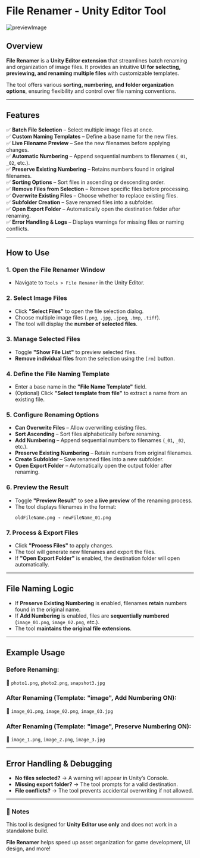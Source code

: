 
# **File Renamer - Unity Editor Tool**

![previewImage](https://github.com/user-attachments/assets/5e2524fe-0d64-4ba7-bc7d-fa2a0dc2d617)


## **Overview**
**File Renamer** is a **Unity Editor extension** that streamlines batch renaming and organization of image files. It provides an intuitive **UI for selecting, previewing, and renaming multiple files** with customizable templates.

The tool offers various **sorting, numbering, and folder organization options**, ensuring flexibility and control over file naming conventions.

---

## **Features**
✅ **Batch File Selection** – Select multiple image files at once.  
✅ **Custom Naming Templates** – Define a base name for the new files.  
✅ **Live Filename Preview** – See the new filenames before applying changes.  
✅ **Automatic Numbering** – Append sequential numbers to filenames (`_01`, `_02`, etc.).  
✅ **Preserve Existing Numbering** – Retains numbers found in original filenames.  
✅ **Sorting Options** – Sort files in ascending or descending order.  
✅ **Remove Files from Selection** – Remove specific files before processing.  
✅ **Overwrite Existing Files** – Choose whether to replace existing files.  
✅ **Subfolder Creation** – Save renamed files into a subfolder.  
✅ **Open Export Folder** – Automatically open the destination folder after renaming.  
✅ **Error Handling & Logs** – Displays warnings for missing files or naming conflicts.  

---

## **How to Use**

### **1. Open the File Renamer Window**
- Navigate to `Tools > File Renamer` in the Unity Editor.

### **2. Select Image Files**
- Click **"Select Files"** to open the file selection dialog.
- Choose multiple image files (`.png`, `.jpg`, `.jpeg`, `.bmp`, `.tiff`).
- The tool will display the **number of selected files**.

### **3. Manage Selected Files**
- Toggle **"Show File List"** to preview selected files.  
- **Remove individual files** from the selection using the `[rm]` button.  

### **4. Define the File Naming Template**
- Enter a base name in the **"File Name Template"** field.  
- (Optional) Click **"Select template from file"** to extract a name from an existing file.  

### **5. Configure Renaming Options**
- **Can Overwrite Files** – Allow overwriting existing files.  
- **Sort Ascending** – Sort files alphabetically before renaming.  
- **Add Numbering** – Append sequential numbers to filenames (`_01`, `_02`, etc.).  
- **Preserve Existing Numbering** – Retain numbers from original filenames.  
- **Create Subfolder** – Save renamed files into a new subfolder.  
- **Open Export Folder** – Automatically open the output folder after renaming.  

### **6. Preview the Result**
- Toggle **"Preview Result"** to see a **live preview** of the renaming process.  
- The tool displays filenames in the format:  
  ```
  oldFileName.png → newFileName_01.png
  ```

### **7. Process & Export Files**
- Click **"Process Files"** to apply changes.
- The tool will generate new filenames and export the files.
- If **"Open Export Folder"** is enabled, the destination folder will open automatically.

---

## **File Naming Logic**
- If **Preserve Existing Numbering** is enabled, filenames **retain** numbers found in the original name.
- If **Add Numbering** is enabled, files are **sequentially numbered** (`image_01.png`, `image_02.png`, etc.).
- The tool **maintains the original file extensions**.

---

## **Example Usage**

### **Before Renaming:**
📂 `photo1.png`, `photo2.png`, `snapshot3.jpg`  

### **After Renaming (Template: "image", Add Numbering ON):**
📂 `image_01.png`, `image_02.png`, `image_03.jpg`  

### **After Renaming (Template: "image", Preserve Numbering ON):**
📂 `image_1.png`, `image_2.png`, `image_3.jpg`  

---

## **Error Handling & Debugging**
- **No files selected?** → A warning will appear in Unity’s Console.  
- **Missing export folder?** → The tool prompts for a valid destination.  
- **File conflicts?** → The tool prevents accidental overwriting if not allowed.  

---

### **📌 Notes**
This tool is designed for **Unity Editor use only** and does not work in a standalone build.  

**File Renamer** helps speed up asset organization for game development, UI design, and more!
